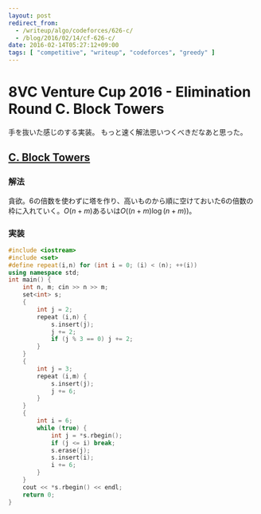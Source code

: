 ```yaml
---
layout: post
redirect_from:
  - /writeup/algo/codeforces/626-c/
  - /blog/2016/02/14/cf-626-c/
date: 2016-02-14T05:27:12+09:00
tags: [ "competitive", "writeup", "codeforces", "greedy" ]
---
```


# 8VC Venture Cup 2016 - Elimination Round C. Block Towers

手を抜いた感じのする実装。
もっと速く解法思いつくべきだなあと思った。

## [C. Block Towers](http://codeforces.com/contest/626/problem/C)

### 解法

貪欲。$6$の倍数を使わずに塔を作り、高いものから順に空けておいた$6$の倍数の枠に入れていく。$O(n + m)$あるいは$O((n + m) \log{(n + m)})$。

### 実装

``` c++
#include <iostream>
#include <set>
#define repeat(i,n) for (int i = 0; (i) < (n); ++(i))
using namespace std;
int main() {
    int n, m; cin >> n >> m;
    set<int> s;
    {
        int j = 2;
        repeat (i,n) {
            s.insert(j);
            j += 2;
            if (j % 3 == 0) j += 2;
        }
    }
    {
        int j = 3;
        repeat (i,m) {
            s.insert(j);
            j += 6;
        }
    }
    {
        int i = 6;
        while (true) {
            int j = *s.rbegin();
            if (j <= i) break;
            s.erase(j);
            s.insert(i);
            i += 6;
        }
    }
    cout << *s.rbegin() << endl;
    return 0;
}
```
